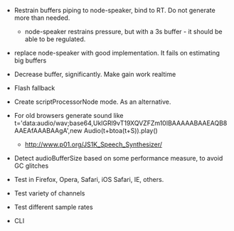 * Restrain buffers piping to node-speaker, bind to RT. Do not generate more than needed.
	* node-speaker restrains pressure, but with a 3s buffer - it should be able to be regulated.
* replace node-speaker with good implementation. It fails on estimating big buffers
* Decrease buffer, significantly. Make gain work realtime
* Flash fallback
* Create scriptProcessorNode mode. As an alternative.
* For old browsers generate sound like t='data:audio/wav;base64,UklGRl9vT19XQVZFZm10IBAAAAABAAEAQB8AAEAfAAABAAgA',new Audio(t+btoa(t+S)).play()
	* http://www.p01.org/JS1K_Speech_Synthesizer/

* Detect audioBufferSize based on some performance measure, to avoid GC glitches
* Test in Firefox, Opera, Safari, iOS Safari, IE, others.

* Test variety of channels
* Test different sample rates

* CLI